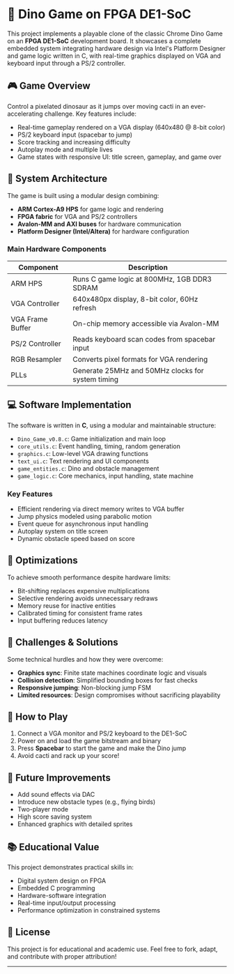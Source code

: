 # 🦖 Dino Game on FPGA DE1-SoC

This project implements a playable clone of the classic Chrome Dino Game on an **FPGA DE1-SoC** development board. It showcases a complete embedded system integrating hardware design via Intel's Platform Designer and game logic written in C, with real-time graphics displayed on VGA and keyboard input through a PS/2 controller.

## 🎮 Game Overview

Control a pixelated dinosaur as it jumps over moving cacti in an ever-accelerating challenge. Key features include:
- Real-time gameplay rendered on a VGA display (640x480 @ 8-bit color)
- PS/2 keyboard input (spacebar to jump)
- Score tracking and increasing difficulty
- Autoplay mode and multiple lives
- Game states with responsive UI: title screen, gameplay, and game over

## 🧠 System Architecture

The game is built using a modular design combining:
- **ARM Cortex-A9 HPS** for game logic and rendering
- **FPGA fabric** for VGA and PS/2 controllers
- **Avalon-MM and AXI buses** for hardware communication
- **Platform Designer (Intel/Altera)** for hardware configuration

### Main Hardware Components
| Component              | Description                                          |
|------------------------|------------------------------------------------------|
| ARM HPS                | Runs C game logic at 800MHz, 1GB DDR3 SDRAM          |
| VGA Controller         | 640x480px display, 8-bit color, 60Hz refresh         |
| VGA Frame Buffer       | On-chip memory accessible via Avalon-MM              |
| PS/2 Controller        | Reads keyboard scan codes from spacebar input        |
| RGB Resampler          | Converts pixel formats for VGA rendering             |
| PLLs                   | Generate 25MHz and 50MHz clocks for system timing    |

## 💻 Software Implementation

The software is written in **C**, using a modular and maintainable structure:
- `Dino_Game_v0.8.c`: Game initialization and main loop
- `core_utils.c`: Event handling, timing, random generation
- `graphics.c`: Low-level VGA drawing functions
- `text_ui.c`: Text rendering and UI components
- `game_entities.c`: Dino and obstacle management
- `game_logic.c`: Core mechanics, input handling, state machine

### Key Features
- Efficient rendering via direct memory writes to VGA buffer
- Jump physics modeled using parabolic motion
- Event queue for asynchronous input handling
- Autoplay system on title screen
- Dynamic obstacle speed based on score

## 🚀 Optimizations

To achieve smooth performance despite hardware limits:
- Bit-shifting replaces expensive multiplications
- Selective rendering avoids unnecessary redraws
- Memory reuse for inactive entities
- Calibrated timing for consistent frame rates
- Input buffering reduces latency

## 🧩 Challenges & Solutions

Some technical hurdles and how they were overcome:
- **Graphics sync**: Finite state machines coordinate logic and visuals
- **Collision detection**: Simplified bounding boxes for fast checks
- **Responsive jumping**: Non-blocking jump FSM
- **Limited resources**: Design compromises without sacrificing playability

## 🏁 How to Play

1. Connect a VGA monitor and PS/2 keyboard to the DE1-SoC
2. Power on and load the game bitstream and binary
3. Press **Spacebar** to start the game and make the Dino jump
4. Avoid cacti and rack up your score!

## 🌱 Future Improvements

- Add sound effects via DAC
- Introduce new obstacle types (e.g., flying birds)
- Two-player mode
- High score saving system
- Enhanced graphics with detailed sprites

## 📚 Educational Value

This project demonstrates practical skills in:
- Digital system design on FPGA
- Embedded C programming
- Hardware-software integration
- Real-time input/output processing
- Performance optimization in constrained systems


## 📄 License

This project is for educational and academic use. Feel free to fork, adapt, and contribute with proper attribution!

---
